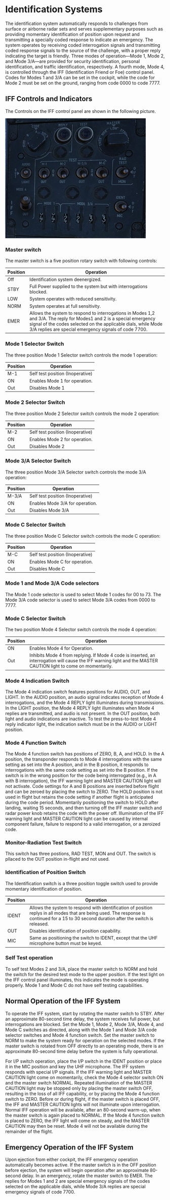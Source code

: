 # Identification Systems

The identification system automatically responds to challenges from surface or airborne radar sets
and serves supplementary purposes such as providing momentary identification of position upon
request and transmitting a specially coded response to indicate an emergency. The system operates by
receiving coded interrogation signals and transmitting coded response signals to the source of the
challenge, with a proper reply indicating the target is friendly. Three modes of operation—Mode 1,
Mode 2, and Mode 3/A—are provided for security identification, personal identification, and traffic
identification, respectively. A fourth mode, Mode 4, is controlled through the IFF (Identification
Friend or Foe) control panel. Codes for Modes 1 and 3/A can be set in the cockpit, while the code
for Mode 2 must be set on the ground, ranging from code 0000 to code 7777.

## IFF Controls and Indicators

The Controls on the IFF control panel are shown in the following picture.

![pilot_iff_control_panel](../img/pilot_iff_panel.jpg)

### Master switch

The master switch is a five position rotary switch with following controls:

| Position | Operation                                                                                                                                                                                                                                       |
|----------|-------------------------------------------------------------------------------------------------------------------------------------------------------------------------------------------------------------------------------------------------|
| Off      | Identification system deenergized.                                                                                                                                                                                                              |
| STBY     | Full Power supplied to the system but with interrogations blocked.                                                                                                                                                                              |
| LOW      | System operates with reduced sensitivity.                                                                                                                                                                                                       |
| NORM     | System operates at full sensitivity.                                                                                                                                                                                                            |
| EMER     | Allows the system to respond to interrogations in Modes 1,2 and 3/A. The reply for Modes1 and 2 is a special emergency signal of the codes selected on the applicable dials, while Mode 3/A replies are special emergency signals of code 7700. |

### Mode 1 Selector Switch

The three position Mode 1 Selector switch controls the mode 1 operation:

| Position | Operation                        |
|----------|----------------------------------|
| M-1      | Self test position (Inoperative) |
| ON       | Enables Mode 1 for operation.    |
| Out      | Disables Mode 1                  |

### Mode 2 Selector Switch

The three position Mode 2 Selector switch controls the mode 2 operation:

| Position | Operation                        |
|----------|----------------------------------|
| M-2      | Self test position (Inoperative) |
| ON       | Enables Mode 2 for operation.    |
| Out      | Disables Mode 2                  |

### Mode 3/A Selector Switch

The three position Mode 3/A Selector switch controls the mode 3/A operation:

| Position | Operation                        |
|----------|----------------------------------|
| M-3/A    | Self test position (Inoperative) |
| ON       | Enables Mode 3/A for operation.  |
| Out      | Disables Mode 3/A                |

### Mode C Selector Switch

The three position Mode C Selector switch controls the mode C operation:

| Position | Operation                        |
|----------|----------------------------------|
| M-C      | Self test position (Inoperative) |
| ON       | Enables Mode C for operation.    |
| Out      | Disables Mode C                  |

### Mode 1 and Mode 3/A Code selectors

The Mode 1 code selector is used to select Mode 1 codes for 00 to 73. The Mode 3/A code selector is
used to select Mode 3/A codes from 0000 to 7777.

### Mode C Selector Switch

The two position Mode 4 Selector switch controls the mode 4 operation:

| Position | Operation                                                                                                                                                         |
|----------|-------------------------------------------------------------------------------------------------------------------------------------------------------------------|
| ON       | Enables Mode 4 for Operation.                                                                                                                                     |
| Out      | Inhibits Mode 4 from replying. If Mode 4 code is inserted, an interrogation will cause the IFF warning light and the MASTER CAUTION light to come on momentarily. |

### Mode 4 Indication Switch

The Mode 4 indication switch features positions for AUDIO, OUT, and LIGHT. In the AUDIO position, an
audio signal indicates reception of Mode 4 interrogations, and the Mode 4 REPLY light illuminates
during transmissions. In the LIGHT position, the Mode 4 REPLY light illuminates when Mode 4 replies
are transmitted, and audio is not present. In the OUT position, both light and audio indications are
inactive. To test the press-to-test Mode 4 reply indicator light, the indication switch must be in
the AUDIO or LIGHT position.

### Mode 4 Function Switch

The Mode 4 function switch has positions of ZERO, B, A, and HOLD. In the A position, the transponder
responds to Mode 4 interrogations with the same setting as set into the A position, and in the B
position, it responds to interrogations with the same code setting as set into the B position. If
the switch is in the wrong position for the code being interrogated (e.g., in A with B
interrogation), the IFF warning light and MASTER CAUTION light will not activate. Code settings for
A and B positions are inserted before flight and can be zeroed by placing the switch to ZERO. The
HOLD position is not used in flight but retains the code setting if another flight is anticipated
during the code period. Momentarily positioning the switch to HOLD after landing, waiting 15
seconds, and then turning off the IFF master switch and radar power knob retains the code with the
power off. Illumination of the IFF warning light and MASTER CAUTION light can be caused by internal
component failure, failure to respond to a valid interrogation, or a zeroized code.

### Monitor-Radiation Test Switch

This switch has three postions, RAD TEST, MON and OUT. The switch is pllaced to the OUT position
in-flight and not used.

### Identification of Position Switch

The Identification switch is a three position toggle switch used to provide momentary identification
of position.

| Position | Operation                                                                                                                                                                                    |
|----------|----------------------------------------------------------------------------------------------------------------------------------------------------------------------------------------------|
| IDENT    | Allows the system to respond with identification of position replys in all modes that are being used. The response is continued for a 15 to 30 second duration after the switch is released. |
| OUT      | Disables identification of position capability.                                                                                                                                              |
| MIC      | Same as positioning the switch to IDENT, except that the UHF microphone button must be keyed.                                                                                                |

### Self Test operation

To self test Modes 2 and 3/A, place the master switch to NORM and hold the switch for the desired
test mode to the upper position. If the test light on the IFF control panel illuminates, this
indicates the mode is operating properly. Mode 1 and Mode C do not have self testing capabilities.

## Normal Operation of the IFF System

To operate the IFF system, start by rotating the master switch to STBY. After an approximate
80-second time delay, the system receives full power, but interrogations are blocked. Set the Mode
1, Mode 2, Mode 3/A, Mode 4, and Mode C switches as directed, along with the Mode 1 and Mode 3/A
code selector switches and Mode 4 function switch. Set the master switch to NORM to make the system
ready for operation on the selected modes. If the master switch is rotated from OFF directly to an
operating mode, there is an approximate 80-second time delay before the system is fully operational.

For I/P switch operation, place the I/P switch in the IDENT position or place it in the MIC position
and key the UHF microphone. The IFF system responds with special I/P signals. If the IFF warning
light and MASTER CAUTION light come on momentarily, check the Mode 4 selector switch ON and the
master switch NORMAL. Repeated illumination of the MASTER CAUTION light may be stopped only by
placing the master switch OFF, resulting in the loss of all IFF capability, or by placing the Mode 4
function switch to ZERO. Before or during flight, if the master switch is placed OFF, the IFF and
MASTER CAUTION lights will not illuminate upon interrogation. Normal IFF operation will be
available, after an 80-second warm-up, when the master switch is again placed to NORMAL. If the Mode
4 function switch is placed to ZERO, the IFF light will come on steady, and the MASTER CAUTION may
then be reset. Mode 4 will not be available during the remainder of the flight.

## Emergency Operation of the IFF System

Upon ejection from either cockpit, the IFF emergency operation automatically becomes active. If the
master switch is in the OFF position before ejection, the system will begin operation after an
approximate 80-second delay. In an emergency, rotate the master switch to EMER. The replies for
Modes 1 and 2 are special emergency signals of the codes selected on the applicable dials, while
Mode 3/A replies are special emergency signals of code 7700.
